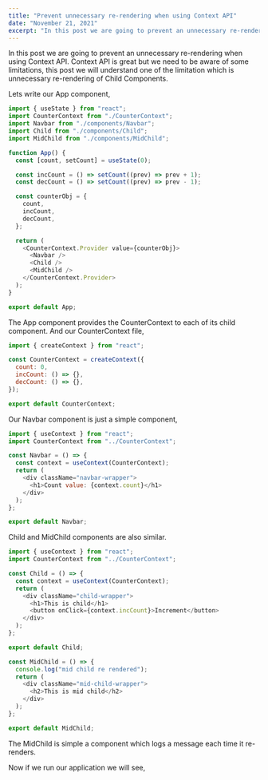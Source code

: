 ```yaml
---
title: "Prevent unnecessary re-rendering when using Context API"
date: "November 21, 2021"
excerpt: "In this post we are going to prevent an unnecessary re-rendering when using Context API. Context API is great but we need to be aware of some limitations, this post we will understand one of the limitation which is unnecessary re-rendering of Child Components."
---
```


In this post we are going to prevent an unnecessary re-rendering when using Context API. Context API is great but we need to be aware of some limitations, this post we will understand one of the limitation which is unnecessary re-rendering of Child Components.

Lets write our App component,

```js
import { useState } from "react";
import CounterContext from "./CounterContext";
import Navbar from "./components/Navbar";
import Child from "./components/Child";
import MidChild from "./components/MidChild";

function App() {
  const [count, setCount] = useState(0);

  const incCount = () => setCount((prev) => prev + 1);
  const decCount = () => setCount((prev) => prev - 1);

  const counterObj = {
    count,
    incCount,
    decCount,
  };

  return (
    <CounterContext.Provider value={counterObj}>
      <Navbar />
      <Child />
      <MidChild />
    </CounterContext.Provider>
  );
}

export default App;
```

The App component provides the CounterContext to each of its child component. And our CounterContext file,

```js
import { createContext } from "react";

const CounterContext = createContext({
  count: 0,
  incCount: () => {},
  decCount: () => {},
});

export default CounterContext;
```

Our Navbar component is just a simple component,

```js
import { useContext } from "react";
import CounterContext from "../CounterContext";

const Navbar = () => {
  const context = useContext(CounterContext);
  return (
    <div className="navbar-wrapper">
      <h1>Count value: {context.count}</h1>
    </div>
  );
};

export default Navbar;
```

Child and MidChild components are also similar.

```js
import { useContext } from "react";
import CounterContext from "../CounterContext";

const Child = () => {
  const context = useContext(CounterContext);
  return (
    <div className="child-wrapper">
      <h1>This is child</h1>
      <button onClick={context.incCount}>Increment</button>
    </div>
  );
};

export default Child;
```

```js
const MidChild = () => {
  console.log("mid child re rendered");
  return (
    <div className="mid-child-wrapper">
      <h2>This is mid child</h2>
    </div>
  );
};

export default MidChild;
```

The MidChild is simple a component which logs a message each time it re-renders.

Now if we run our application we will see,
